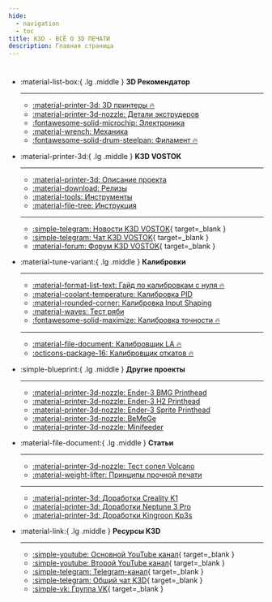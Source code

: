 ```yaml
---
hide:
  - navigation
  - toc
title: K3D - ВСË О 3D ПЕЧАТИ
description: Главная страница
---
```


# 

<div class="grid cards" markdown>

- :material-list-box:{ .lg .middle } __3D Рекомендатор__

    ---

    - [:material-printer-3d: 3D принтеры :fire:](./part-navi/printers.md)
    - [:material-printer-3d-nozzle: Детали экструдеров](./part-navi/extruder.md)
    - [:fontawesome-solid-microchip: Электроника](./part-navi/electronics.md)
    - [:material-wrench: Механика](./part-navi/mechanics.md)
    - [:fontawesome-solid-drum-steelpan: Филамент :fire:](./part-navi/filament.md)

- :material-printer-3d:{ .lg .middle } __K3D VOSTOK__

    ---

    - [:material-printer-3d: Описание проекта](./vostok/index.md)
    - [:material-download: Релизы](./vostok/releases.md)
    - [:material-tools: Инструменты](./vostok/tools.md)
    - [:material-file-tree: Инструкция](./vostok/guide_index.md)

    ---

    - [:simple-telegram: Новости K3D VOSTOK](https://t.me/vostok3dp){ target=_blank }
    - [:simple-telegram: Чат K3D VOSTOK](https://t.me/k3d_vostok){ target=_blank }
    - [:material-forum: Форум K3D VOSTOK](https://forum.k3d.tech){ target=_blank }

- :material-tune-variant:{ .lg .middle } __Калибровки__

    ---

    - [:material-format-list-text: Гайд по калибровкам с нуля :fire:](./calibrations/index.md)
    - [:material-coolant-temperature: Калибровка PID](./calibrations/pid.md)
    - [:material-rounded-corner: Калибровка Input Shaping](./calibrations/manual_is_calibration.md)
    - [:material-waves: Тест ряби](./calibrations/vfa.md)
    - [:fontawesome-solid-maximize: Калибровка точности :fire:](./calibrations/accuracy/index.md)

    ---

    - [:material-file-document: Калибровщик LA :fire:](./calibrations/la/calibrator.md)
    - [:octicons-package-16: Калибровщик откатов :fire:](./calibrations/retractions/calibrator.md)

- :simple-blueprint:{ .lg .middle } __Другие проекты__

    ---

    - [:material-printer-3d-nozzle: Ender-3 BMG Printhead](./ebp/index.md)
    - [:material-printer-3d-nozzle: Ender-3 H2 Printhead](./ehp/index.md)
    - [:material-printer-3d-nozzle: Ender-3 Sprite Printhead](./esp/index.md)
    - [:material-printer-3d-nozzle: BeMeGe](./bemege/index.md)
    - [:material-printer-3d-nozzle: Minifeeder](./minifeeder/index.md)

- :material-file-document:{ .lg .middle } __Статьи__

    ---

    - [:material-printer-3d-nozzle: Тест сопел Volcano](./articles/nozzle_test_2024.md)
    - [:material-weight-lifter: Принципы прочной печати](./articles/print_strong.md)
    
    ---

    - [:material-printer-3d: Доработки Creality K1](./printers/k1.md)
    - [:material-printer-3d: Доработки Neptune 3 Pro](./printers/neptune3pro.md)
    - [:material-printer-3d: Доработки Kingroon Kp3s](./printers/kp3s.md)

- :material-link:{ .lg .middle } __Ресурсы K3D__

    ---

    - [:simple-youtube: Основной YouTube канал](https://www.youtube.com/@SorkinDmitry/videos){ target=_blank }
    - [:simple-youtube: Второй YouTube канал](https://www.youtube.com/@dmitrysorkinlive/videos){ target=_blank }
    - [:simple-telegram: Telegram-канал](https://t.me/dsorkin){ target=_blank }
    - [:simple-telegram: Общий чат K3D](https://t.me/K_3_D){ target=_blank }
    - [:simple-vk: Группа VK](https://vk.com/dmitrysorkin){ target=_blank }

</div>
